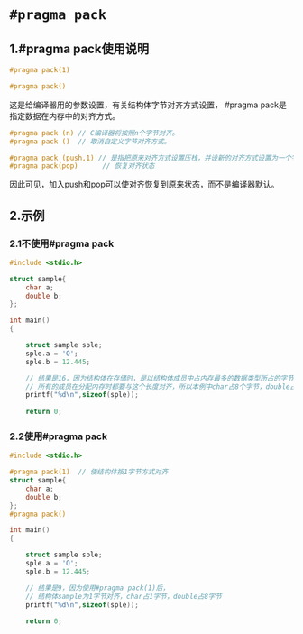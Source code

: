# ```#pragma pack```

## 1.#pragma pack使用说明
```c
#pragma pack(1)

#pragma pack()

```

这是给编译器用的参数设置，有关结构体字节对齐方式设置， #pragma pack是指定数据在内存中的对齐方式。

```c
#pragma pack (n) // C编译器将按照n个字节对齐。
#pragma pack ()  // 取消自定义字节对齐方式。
```

```c
#pragma pack (push,1) // 是指把原来对齐方式设置压栈，并设新的对齐方式设置为一个字节对齐
#pragma pack(pop)      // 恢复对齐状态

```

因此可见，加入push和pop可以使对齐恢复到原来状态，而不是编译器默认。


## 2.示例

### 2.1不使用#pragma pack
```c
#include <stdio.h>

struct sample{
	char a;
	double b;
};

int main()
{

	struct sample sple;
	sple.a = 'O';
	sple.b = 12.445;

	// 结果是16，因为结构体在存储时，是以结构体成员中占内存最多的数据类型所占的字节数为标准，
	// 所有的成员在分配内存时都要与这个长度对齐，所以本例中char占8个字节，double占8字节
	printf("%d\n",sizeof(sple)); 
	
    return 0;

```

### 2.2使用#pragma pack
```c
#include <stdio.h>

#pragma pack(1)  // 使结构体按1字节方式对齐
struct sample{
	char a;
	double b;
};
#pragma pack()

int main()
{

	struct sample sple;
	sple.a = 'O';
	sple.b = 12.445;

	// 结果是9，因为使用#pragma pack(1)后，
	// 结构体sample为1字节对齐，char占1字节，double占8字节
	printf("%d\n",sizeof(sple)); 
	
    return 0;

```